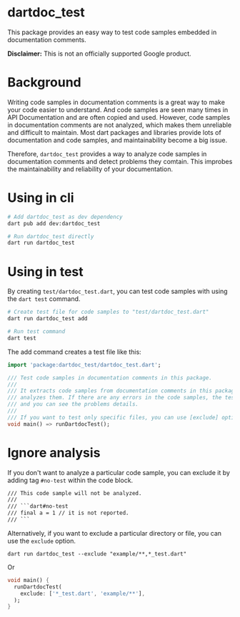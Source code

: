 # dartdoc_test

This package provides an easy way to test code samples embedded in documentation comments.

**Disclaimer:** This is not an officially supported Google product.

# Background

Writing code samples in documentation comments is a great way to make your code easier to understand.
And code samples are seen many times in API Documentation and are often copied and used.
However, code samples in documentation comments are not analyzed, which makes them unreliable and difficult to maintain.
Most dart packages and libraries provide lots of documentation and code samples, and maintainability become a big issue.

Therefore, `dartdoc_test` provides a way to analyze code samples in documentation comments and detect problems they comtain. This improbes the maintainability and reliability of your documentation.

# Using in cli

```bash
# Add dartdoc_test as dev dependency
dart pub add dev:dartdoc_test

# Run dartdoc_test directly
dart run dartdoc_test
```

# Using in test

By creating `test/dartdoc_test.dart`, you can test code samples with using the `dart test` command.

```bash
# Create test file for code samples to "test/dartdoc_test.dart"
dart run dartdoc_test add

# Run test command
dart test
```

The add command creates a test file like this:

```dart
import 'package:dartdoc_test/dartdoc_test.dart';

/// Test code samples in documentation comments in this package.
///
/// It extracts code samples from documentation comments in this package and
/// analyzes them. If there are any errors in the code samples, the test will fail
/// and you can see the problems details.
///
/// If you want to test only specific files, you can use [exclude] options.
void main() => runDartdocTest();

```

# Ignore analysis

If you don't want to analyze a particular code sample, you can exclude it by adding tag `#no-test` within the code block.

````txt
/// This code sample will not be analyzed.
///
/// ```dart#no-test
/// final a = 1 // it is not reported.
/// ```
````

Alternatively, if you want to exclude a particular directory or file, you can use the `exclude` option.

```
dart run dartdoc_test --exclude "example/**,*_test.dart"
```

Or

```dart
void main() {
  runDartdocTest(
    exclude: ['*_test.dart', 'example/**'],
  );
}
```
